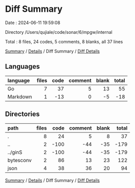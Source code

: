 # Diff Summary

Date : 2024-06-11 19:59:08

Directory /Users/qujiale/code/sonar/6/mpgw/internal

Total : 8 files,  24 codes, 5 comments, 8 blanks, all 37 lines

[Summary](results.md) / [Details](details.md) / Diff Summary / [Diff Details](diff-details.md)

## Languages
| language | files | code | comment | blank | total |
| :--- | ---: | ---: | ---: | ---: | ---: |
| Go | 7 | 37 | 5 | 13 | 55 |
| Markdown | 1 | -13 | 0 | -5 | -18 |

## Directories
| path | files | code | comment | blank | total |
| :--- | ---: | ---: | ---: | ---: | ---: |
| . | 8 | 24 | 5 | 8 | 37 |
| .. | 2 | -100 | -44 | -35 | -179 |
| ../ginS | 2 | -100 | -44 | -35 | -179 |
| bytesconv | 2 | 86 | 13 | 23 | 122 |
| json | 4 | 38 | 36 | 20 | 94 |

[Summary](results.md) / [Details](details.md) / Diff Summary / [Diff Details](diff-details.md)